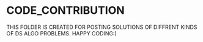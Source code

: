 # CODE_CONTRIBUTION
 
THIS FOLDER IS CREATED FOR POSTING SOLUTIONS OF DIFFRENT KINDS OF DS ALGO PROBLEMS.
HAPPY CODING:)
